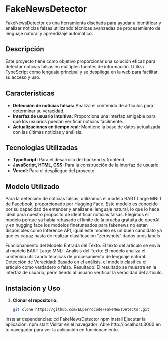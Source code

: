 # FakeNewsDetector

FakeNewsDetector es una herramienta diseñada para ayudar a identificar y analizar noticias falsas utilizando técnicas avanzadas de procesamiento de lenguaje natural y aprendizaje automático.

## Descripción

Este proyecto tiene como objetivo proporcionar una solución eficaz para detectar noticias falsas en múltiples fuentes de información. Utiliza TypeScript como lenguaje principal y se despliega en la web para facilitar su acceso y uso.

## Características

- **Detección de noticias falsas:** Analiza el contenido de artículos para determinar su veracidad.
- **Interfaz de usuario intuitiva:** Proporciona una interfaz amigable para que los usuarios puedan verificar noticias fácilmente.
- **Actualizaciones en tiempo real:** Mantiene la base de datos actualizada con las últimas noticias y análisis.

## Tecnologías Utilizadas

- **TypeScript:** Para el desarrollo del backend y frontend.
- **JavaScript, HTML, CSS:** Para la construcción de la interfaz de usuario.
- **Vercel:** Para el despliegue del proyecto.

## Modelo Utilizado
Para la detección de noticias falsas, utilizamos el modelo BART Large MNLI de Facebook, proporcionado por Hugging Face. Este modelo es conocido por su capacidad de entender y analizar el lenguaje natural, lo que lo hace ideal para nuestro propósito de identificar noticias falsas.
Elegimos el modelo porque ya habia rebasado el limite de la prueba gratuita de openAI y en hugging face los modelos finetuneados para fakenews no estan disponibles como Inference API, igual este modelo es un buen candidato ya que es capaz hasta de realizar clasificacion "zeroshots" dados unos labels 

Funcionamiento del Modelo
Entrada del Texto: El texto del artículo se envía al modelo BART Large MNLI.
Análisis del Texto: El modelo analiza el contenido utilizando técnicas de procesamiento de lenguaje natural.
Detección de Veracidad: Basado en el análisis, el modelo clasifica el artículo como verdadero o falso.
Resultado: El resultado se muestra en la interfaz de usuario, permitiendo al usuario verificar la veracidad del artículo.

## Instalación y Uso

1. **Clonar el repositorio:**
   ```bash
   git clone https://github.com/ELperrocode/FakeNewsDetector.git
Instalar dependencias:
cd FakeNewsDetector
npm install
Ejecutar la aplicación:
npm start
Visitar en el navegador:
Abre http://localhost:3000 en tu navegador para ver la aplicación en funcionamiento.
